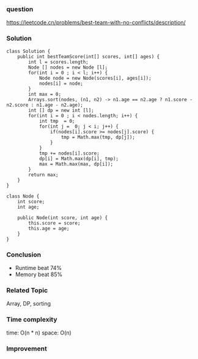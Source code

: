 ### question
https://leetcode.cn/problems/best-team-with-no-conflicts/description/
### Solution
```
class Solution {
    public int bestTeamScore(int[] scores, int[] ages) {
        int l = scores.length;
        Node [] nodes = new Node [l];
        for(int i = 0 ; i < l; i++) {
            Node node = new Node(scores[i], ages[i]);
            nodes[i] = node;
        }
        int max = 0;
        Arrays.sort(nodes, (n1, n2) -> n1.age == n2.age ? n1.score - n2.score : n1.age - n2.age);
        int [] dp = new int [l];
        for(int i = 0 ; i < nodes.length; i++) {
            int tmp  = 0;
            for(int j =  0; j < i; j++) {
                if(nodes[i].score >= nodes[j].score) {
                    tmp = Math.max(tmp, dp[j]);
                }
            }
            tmp += nodes[i].score;
            dp[i] = Math.max(dp[i], tmp);
            max = Math.max(max, dp[i]);
        }
        return max;
    }
}

class Node {
    int score;
    int age;

    public Node(int score, int age) {
        this.score = score;
        this.age = age;
    }
}
```
### Conclusion
- Runtime beat 74%
- Memory beat 85%

### Related Topic
Array, DP, sorting

### Time complexity
time: O(n * n)
space: O(n)

### Improvement